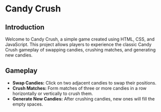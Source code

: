 # Candy Crush

## Introduction

Welcome to Candy Crush, a simple game created using HTML, CSS, and JavaScript. This project allows players to experience the classic Candy Crush gameplay of swapping candies, crushing matches, and generating new candies.


## Gameplay

- **Swap Candies:** Click on two adjacent candies to swap their positions.
- **Crush Matches:** Form matches of three or more candies in a row horizontally or vertically to crush them.
- **Generate New Candies:** After crushing candies, new ones will fill the empty spaces.

